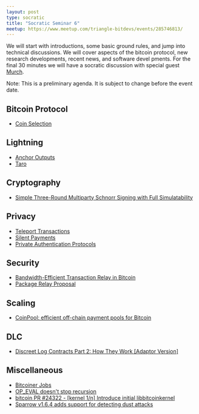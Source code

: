 ```yaml
---
layout: post
type: socratic
title: "Socratic Seminar 6"
meetup: https://www.meetup.com/triangle-bitdevs/events/285746813/
---
```


We will start with introductions, some basic ground rules, and jump into
technical discussions. We will cover aspects of the bitcoin protocol, new 
research developments, recent news, and software devel pments. For the final
30 minutes we will have a socratic discussion with special guest [Murch](https://twitter.com/murchandamus).

Note: This is a preliminary agenda. It is subject to change before the event date.



## Bitcoin Protocol


- [Coin Selection](https://btctranscripts.com/scalingbitcoin/tokyo-2018/edgedevplusplus/coin-selection/)


## Lightning


- [Anchor Outputs](https://fanismichalakis.fr/posts/anchor-outputs/)
- [Taro](https://docs.lightning.engineering/the-lightning-network/taro)


## Cryptography


- [Simple Three-Round Multiparty Schnorr Signing with Full Simulatability](https://eprint.iacr.org/2022/374.pdf)


## Privacy


- [Teleport Transactions](https://github.com/bitcoin-teleport/teleport-transactions)
- [Silent Payments](https://gist.github.com/RubenSomsen/c43b79517e7cb701ebf77eec6dbb46b8)
- [Private Authentication Protocols](https://github.com/sipa/writeups/tree/main/private-authentication-protocols)


## Security


- [Bandwidth-Efficient Transaction Relay in Bitcoin](https://arxiv.org/pdf/1905.10518v2.pdf)
- [Package Relay Proposal](https://lists.linuxfoundation.org/pipermail/bitcoin-dev/2022-May/020493.html)


## Scaling


- [CoinPool: efficient off-chain payment pools for Bitcoin](https://coinpool.dev/v0.1.pdf)


## DLC


- [Discreet Log Contracts Part 2: How They Work \[Adaptor Version\]](https://suredbits.com/discreet-log-contracts-part-2-how-they-work-adaptor-version/)


## Miscellaneous


- [Bitcoiner Jobs](https://bitcoinerjobs.com/)
- [OP_EVAL doesn't stop recursion](https://github.com/bitcoin/bitcoin/issues/729)
- [bitcoin PR #24322 - \[kernel 1/n\] Introduce initial libbitcoinkernel](https://github.com/bitcoin/bitcoin/pull/24322)
- [Sparrow v1.6.4 adds support for detecting dust attacks](https://twitter.com/SparrowWallet/status/1527264151789359104)
